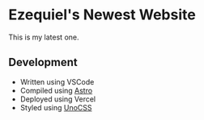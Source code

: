# Ezequiel's Newest Website

This is my latest one.

## Development

- Written using VSCode
- Compiled using [Astro](https://astro.build/)
- Deployed using Vercel
- Styled using [UnoCSS](https://github.com/unocss/unocss)